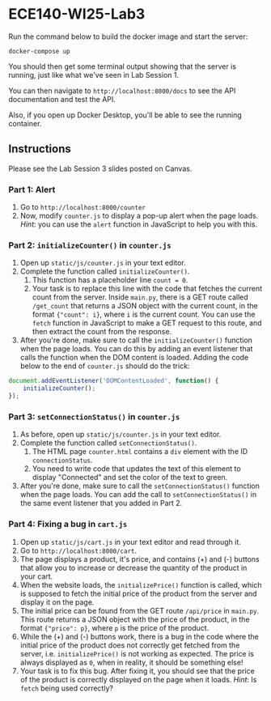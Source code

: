 # ECE140-WI25-Lab3

Run the command below to build the docker image and start the server:

```
docker-compose up
```

You should then get some terminal output showing that the server is running, just like what we've seen in Lab Session 1.

You can then navigate to `http://localhost:8000/docs` to see the API documentation and test the API.

Also, if you open up Docker Desktop, you'll be able to see the running container.

## Instructions

Please see the Lab Session 3 slides posted on Canvas.

### Part 1: Alert

1. Go to `http://localhost:8000/counter`
2. Now, modify `counter.js` to display a pop-up alert when the page loads. *Hint*: you can use the `alert` function in JavaScript to help you with this.

### Part 2: `initializeCounter()` in `counter.js`

1. Open up `static/js/counter.js` in your text editor.
2. Complete the function called `initializeCounter()`.
   1. This function has a placeholder line `count = 0`. 
   2. Your task is to replace this line with the code that fetches the current count from the server. Inside `main.py`, there is a GET route called `/get_count` that returns a JSON object with the current count, in the format `{"count": i}`, where `i` is the current count. You can use the `fetch` function in JavaScript to make a GET request to this route, and then extract the count from the response.
3. After you're done, make sure to call the `initializeCounter()` function when the page loads. You can do this by adding an event listener that calls the function when the DOM content is loaded. Adding the code below to the end of `counter.js` should do the trick:

```javascript
document.addEventListener('DOMContentLoaded', function() {
    initializeCounter();
});
```

### Part 3: `setConnectionStatus()` in `counter.js`

1. As before, open up `static/js/counter.js` in your text editor.
2. Complete the function called `setConnectionStatus()`.
   1. The HTML page `counter.html` contains a `div` element with the ID `connectionStatus`.
   2. You need to write code that updates the text of this element to display "Connected" and set the color of the text to green.
3. After you're done, make sure to call the `setConnectionStatus()` function when the page loads. You can add the call to `setConnectionStatus()` in the same event listener that you added in Part 2.

### Part 4: Fixing a bug in `cart.js`

1. Open up `static/js/cart.js` in your text editor and read through it.
2. Go to `http://localhost:8000/cart`.
3. The page displays a product, it's price, and contains (+) and (-) buttons that allow you to increase or decrease the quantity of the product in your cart.
4. When the website loads, the `initializePrice()` function is called, which is supposed to fetch the initial price of the product from the server and display it on the page.
5. The initial price can be found from the GET route `/api/price` in `main.py`. This route returns a JSON object with the price of the product, in the format `{"price": p}`, where `p` is the price of the product.
6. While the (+) and (-) buttons work, there is a bug in the code where the initial price of the product does not correctly get fetched from the server, i.e. `initializePrice()` is not working as expected. The price is always displayed as `0`, when in reality, it should be something else!
7. Your task is to fix this bug. After fixing it, you should see that the price of the product is correctly displayed on the page when it loads. *Hint*: Is `fetch` being used correctly? 